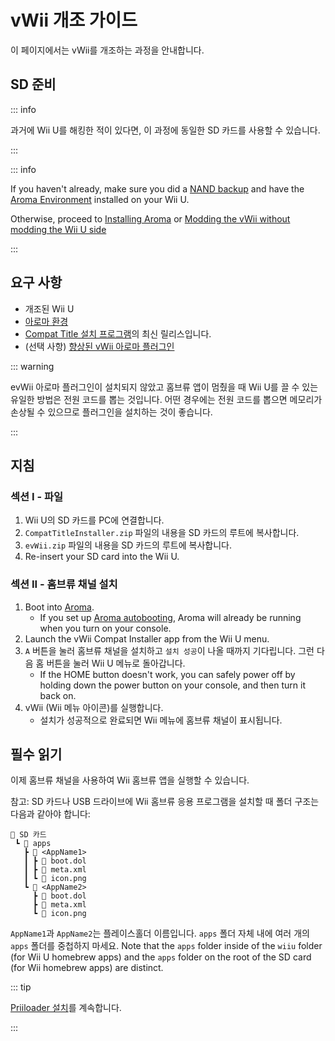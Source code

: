 # vWii 개조 가이드

이 페이지에서는 vWii를 개조하는 과정을 안내합니다.

## SD 준비

::: info

과거에 Wii U를 해킹한 적이 있다면, 이 과정에 동일한 SD 카드를 사용할 수 있습니다.

:::

::: info

If you haven't already, make sure you did a [NAND backup](https://wiiu.hacks.guide/aroma/nand-backup) and have the [Aroma Environment](https://aroma.foryour.cafe/) installed on your Wii U.

Otherwise, proceed to [Installing Aroma](https://wiiu.hacks.guide/aroma/getting-started) or [Modding the vWii without modding the Wii U side](wiiu-nand-dumper)

:::

## 요구 사항

- 개조된 Wii U
- [아로마 환경](https://aroma.foryour.cafe/)
- [Compat Title 설치 프로그램](https://hb-app.store/wiiu/CompatTitleInstaller)의 최신 릴리스입니다.
- (선택 사항) [향상된 vWii 아로마 플러그인](https://hb-app.store/wiiu/evWii)

::: warning

evWii 아로마 플러그인이 설치되지 않았고 홈브류 앱이 멈췄을 때 Wii U를 끌 수 있는 유일한 방법은 전원 코드를 뽑는 것입니다. 어떤 경우에는 전원 코드를 뽑으면 메모리가 손상될 수 있으므로 플러그인을 설치하는 것이 좋습니다.

:::

## 지침

### 섹션 I - 파일

1. Wii U의 SD 카드를 PC에 연결합니다.
2. `CompatTitleInstaller.zip` 파일의 내용을 SD 카드의 루트에 복사합니다.
3. `evWii.zip` 파일의 내용을 SD 카드의 루트에 복사합니다.
4. Re-insert your SD card into the Wii U.

### 섹션 II - 홈브류 채널 설치

1. Boot into [Aroma](https://wiiu.hacks.guide/aroma/finalizing-setup).
   - If you set up [Aroma autobooting](https://wiiu.hacks.guide/aroma/autobooting), Aroma will already be running when you turn on your console.
2. Launch the vWii Compat Installer app from the Wii U menu.
3. `A` 버튼을 눌러 홈브류 채널을 설치하고 `설치 성공`이 나올 때까지 기다립니다. 그런 다음 홈 버튼을 눌러 Wii U 메뉴로 돌아갑니다.
   - If the HOME button doesn't work, you can safely power off by holding down the power button on your console, and then turn it back on.
4. vWii (Wii 메뉴 아이콘)를 실행합니다.
   - 설치가 성공적으로 완료되면 Wii 메뉴에 홈브류 채널이 표시됩니다.

## 필수 읽기

이제 홈브류 채널을 사용하여 Wii 홈브류 앱을 실행할 수 있습니다.

참고: SD 카드나 USB 드라이브에 Wii 홈브류 응용 프로그램을 설치할 때 폴더 구조는 다음과 같아야 합니다:

```
💾 SD 카드
 ┗ 📁 apps
   ┣ 📁 <AppName1>
   ┃ ┣ 📄 boot.dol
   ┃ ┣ 📄 meta.xml
   ┃ ┗ 📄 icon.png
   ┗ 📁 <AppName2>
     ┣ 📄 boot.dol
     ┣ 📄 meta.xml
     ┗ 📄 icon.png
```

`AppName1`과 `AppName2`는 플레이스홀더 이름입니다. `apps` 폴더 자체 내에 여러 개의 `apps` 폴더를 중첩하지 마세요.
Note that the `apps` folder inside of the `wiiu` folder (for Wii U homebrew apps) and the `apps` folder on the root of the SD card (for Wii homebrew apps) are distinct.

::: tip

[Priiloader 설치](priiloader)를 계속합니다.

:::
